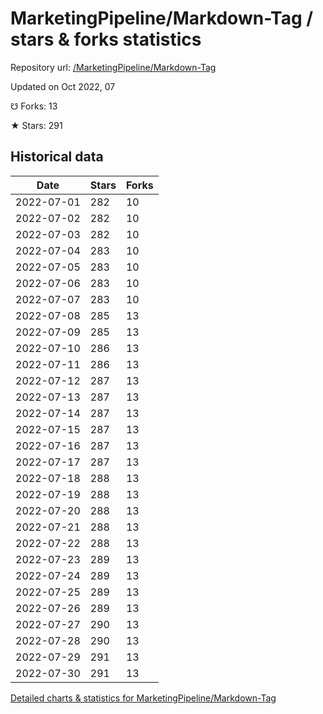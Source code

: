 # MarketingPipeline/Markdown-Tag / stars & forks statistics

Repository url: [/MarketingPipeline/Markdown-Tag](https://github.com/MarketingPipeline/Markdown-Tag)

Updated on Oct 2022, 07

☋ Forks: 13

★ Stars: 291

## Historical data
| Date | Stars | Forks |
|------|-------|-------|
| 2022-07-01 | 282 | 10 | 
| 2022-07-02 | 282 | 10 | 
| 2022-07-03 | 282 | 10 | 
| 2022-07-04 | 283 | 10 | 
| 2022-07-05 | 283 | 10 | 
| 2022-07-06 | 283 | 10 | 
| 2022-07-07 | 283 | 10 | 
| 2022-07-08 | 285 | 13 | 
| 2022-07-09 | 285 | 13 | 
| 2022-07-10 | 286 | 13 | 
| 2022-07-11 | 286 | 13 | 
| 2022-07-12 | 287 | 13 | 
| 2022-07-13 | 287 | 13 | 
| 2022-07-14 | 287 | 13 | 
| 2022-07-15 | 287 | 13 | 
| 2022-07-16 | 287 | 13 | 
| 2022-07-17 | 287 | 13 | 
| 2022-07-18 | 288 | 13 | 
| 2022-07-19 | 288 | 13 | 
| 2022-07-20 | 288 | 13 | 
| 2022-07-21 | 288 | 13 | 
| 2022-07-22 | 288 | 13 | 
| 2022-07-23 | 289 | 13 | 
| 2022-07-24 | 289 | 13 | 
| 2022-07-25 | 289 | 13 | 
| 2022-07-26 | 289 | 13 | 
| 2022-07-27 | 290 | 13 | 
| 2022-07-28 | 290 | 13 | 
| 2022-07-29 | 291 | 13 | 
| 2022-07-30 | 291 | 13 | 


[Detailed charts & statistics for MarketingPipeline/Markdown-Tag](https://reviewgithub.com/rep/MarketingPipeline/Markdown-Tag)
